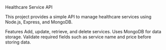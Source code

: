 Healthcare Service API

This project provides a simple API to manage healthcare services using Node.js, Express, and MongoDB.

Features
Add, update, retrieve, and delete services.
Uses MongoDB for data storage.
Validate required fields such as service name and price before storing data.


